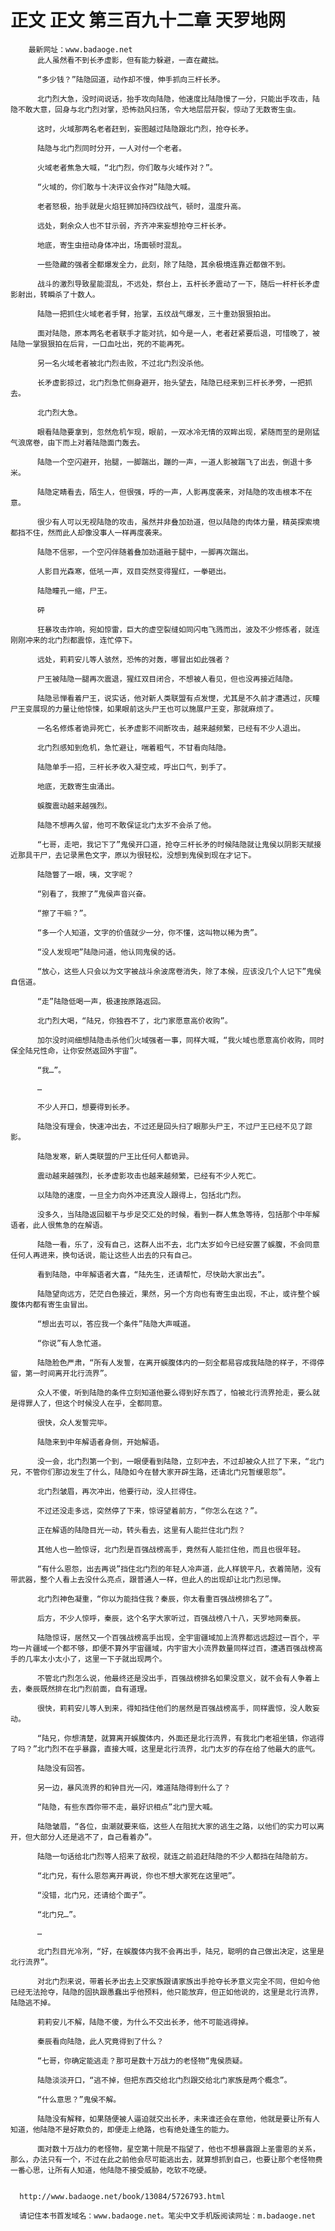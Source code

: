 # 正文 正文 第三百九十二章 天罗地网
        最新网址：www.badaoge.net
          此人虽然看不到长矛虚影，但有能力躲避，一直在藏拙。
      
          “多少钱？”陆隐回道，动作却不慢，伸手抓向三杆长矛。
      
          北门烈大急，没时间说话，抬手攻向陆隐，他速度比陆隐慢了一分，只能出手攻击，陆隐不敢大意，回身与北门烈对掌，恐怖劲风扫荡，令大地层层开裂，惊动了无数寄生虫。
      
          这时，火域那两名老者赶到，妄图越过陆隐跟北门烈，抢夺长矛。
      
          陆隐与北门烈同时分开，一人对付一个老者。
      
          火域老者焦急大喊，“北门烈，你们敢与火域作对？”。
      
          “火域的，你们敢与十决评议会作对”陆隐大喊。
      
          老者怒极，抬手就是火焰狂狮加持四纹战气，顿时，温度升高。
      
          远处，剩余众人也不甘示弱，齐齐冲来妄想抢夺三杆长矛。
      
          地底，寄生虫扭动身体冲出，场面顿时混乱。
      
          一些隐藏的强者全都爆发全力，此刻，除了陆隐，其余极境连靠近都做不到。
      
          战斗的激烈导致星能混乱，不远处，祭台上，五杆长矛震动了一下，随后一杆杆长矛虚影射出，转瞬杀了十数人。
      
          陆隐一把抓住火域老者手臂，抬掌，五纹战气爆发，三十重劲狠狠拍出。
      
          面对陆隐，原本两名老者联手才能对抗，如今是一人，老者赶紧要后退，可惜晚了，被陆隐一掌狠狠拍在后背，一口血吐出，死的不能再死。
      
          另一名火域老者被北门烈击败，不过北门烈没杀他。
      
          长矛虚影掠过，北门烈急忙侧身避开，抬头望去，陆隐已经来到三杆长矛旁，一把抓去。
      
          北门烈大急。
      
          眼看陆隐要拿到，忽然危机乍现，眼前，一双冰冷无情的双眸出现，紧随而至的是刚猛气浪席卷，由下而上对着陆隐面门轰去。
      
          陆隐一个空闪避开，抬腿，一脚踹出，蹦的一声，一道人影被踹飞了出去，倒退十多米。
      
          陆隐定睛看去，陌生人，但很强，呼的一声，人影再度袭来，对陆隐的攻击根本不在意。
      
          很少有人可以无视陆隐的攻击，虽然并非叠加劲道，但以陆隐的肉体力量，精英探索境都挡不住，然而此人却像没事人一样再度袭来。
      
          陆隐不信邪，一个空闪伴随着叠加劲道融于腿中，一脚再次踹出。
      
          人影目光森寒，低吼一声，双目突然变得猩红，一拳砸出。
      
          陆隐瞳孔一缩，尸王。
      
          砰
      
          狂暴攻击炸响，宛如惊雷，巨大的虚空裂缝如同闪电飞溅而出，波及不少修炼者，就连刚刚冲来的北门烈都震惊，连忙停下。
      
          远处，莉莉安儿等人骇然，恐怖的对轰，哪冒出如此强者？
      
          尸王被陆隐一腿再次震退，猩红双目闭合，不想被人看见，但也没再接近陆隐。
      
          陆隐忌惮看着尸王，说实话，他对新人类联盟有点发憷，尤其是不久前才遭遇过，灰瞳尸王变展现的力量让他惊悚，如果眼前这头尸王也可以施展尸王变，那就麻烦了。
      
          一名名修炼者诡异死亡，长矛虚影不间断攻击，越来越频繁，已经有不少人退出。
      
          北门烈感知到危机，急忙避让，喘着粗气，不甘看向陆隐。
      
          陆隐单手一招，三杆长矛收入凝空戒，呼出口气，到手了。
      
          地底，无数寄生虫涌出。
      
          蜈腹震动越来越强烈。
      
          陆隐不想再久留，他可不敢保证北门太岁不会杀了他。
      
          “七哥，走吧，我记下了”鬼侯开口道，抢夺三杆长矛的时候陆隐就让鬼侯以阴影天赋接近那具干尸，去记录黑色文字，原以为很轻松，没想到鬼侯到现在才记下。
      
          陆隐瞥了一眼，咦，文字呢？
      
          “别看了，我擦了”鬼侯声音兴奋。
      
          “擦了干嘛？”。
      
          “多一个人知道，文字的价值就少一分，你不懂，这叫物以稀为贵”。
      
          “没人发现吧”陆隐问道，他认同鬼侯的话。
      
          “放心，这些人只会以为文字被战斗余波席卷消失，除了本候，应该没几个人记下”鬼侯自信道。
      
          “走”陆隐低喝一声，极速按原路返回。
      
          北门烈大喝，“陆兄，你独吞不了，北门家愿意高价收购”。
      
          加尔没时间细想陆隐击杀他们火域强者一事，同样大喊，“我火域也愿意高价收购，同时保全陆兄性命，让你安然返回外宇宙”。
      
          “我…”。
      
          …
      
          不少人开口，想要得到长矛。
      
          陆隐没有理会，快速冲出去，不过还是回头扫了眼那头尸王，不过尸王已经不见了踪影。
      
          陆隐发寒，新人类联盟的尸王比任何人都诡异。
      
          震动越来越强烈，长矛虚影攻击也越来越频繁，已经有不少人死亡。
      
          以陆隐的速度，一旦全力向外冲还真没人跟得上，包括北门烈。
      
          没多久，当陆隐返回躯干与步足交汇处的时候，看到一群人焦急等待，包括那个中年解语者，此人很焦急的在解语。
      
          陆隐一看，乐了，没有自己，这群人出不去，北门太岁如今已经安置了蜈腹，不会同意任何人再进来，换句话说，能让这些人出去的只有自己。
      
          看到陆隐，中年解语者大喜，“陆先生，还请帮忙，尽快助大家出去”。
      
          陆隐望向远方，茫茫白色接近，果然，另一个方向也有寄生虫出现，不止，或许整个蜈腹体内都有寄生虫冒出。
      
          “想出去可以，答应我一个条件”陆隐大声喊道。
      
          “你说”有人急忙道。
      
          陆隐脸色严肃，“所有人发誓，在离开蜈腹体内的一刻全都易容成我陆隐的样子，不得停留，第一时间离开北行流界”。
      
          众人不傻，听到陆隐的条件立刻知道他要么得到好东西了，怕被北行流界抢走，要么就是得罪人了，但这个时候没人在乎，全都同意。
      
          很快，众人发誓完毕。
      
          陆隐来到中年解语者身侧，开始解语。
      
          没一会，北门烈第一个到，一眼便看到陆隐，立刻冲去，不过却被众人拦了下来，“北门兄，不管你们那边发生了什么，陆隐如今在替大家开辟生路，还请北门兄暂缓恩怨”。
      
          北门烈皱眉，再次冲出，他要行动，没人拦得住。
      
          不过还没走多远，突然停了下来，惊讶望着前方，“你怎么在这？”。
      
          正在解语的陆隐目光一动，转头看去，这里有人能拦住北门烈？
      
          其他人也一脸惊讶，北门烈是百强战榜高手，竟然有人能拦住他，而且也很年轻。
      
          “有什么恩怨，出去再说”挡住北门烈的年轻人冷声道，此人样貌平凡，衣着简陋，没有带武器，整个人看上去没什么亮点，跟普通人一样，但此人的出现却让北门烈忌惮。
      
          北门烈神色凝重，“你以为能挡住我？秦辰，你太看重百强战榜排名了”。
      
          后方，不少人惊呼，秦辰，这个名字大家听过，百强战榜八十八，天罗地网秦辰。
      
          陆隐惊讶，居然又一个百强战榜高手出现，全宇宙疆域加上流界都远远超过一百个，平均一片疆域一个都不够，即便不算外宇宙疆域，内宇宙大小流界数量同样过百，遭遇百强战榜高手的几率太小太小了，这里一下子就出现两个。
      
          不管北门烈怎么说，他最终还是没出手，百强战榜排名如果没意义，就不会有人争着上去，秦辰既然排在北门烈前面，自有道理。
      
          很快，莉莉安儿等人到来，得知挡住他们的居然是百强战榜高手，同样震惊，没人敢妄动。
      
          “陆兄，你想清楚，就算离开蜈腹体内，外面还是北行流界，有我北门老祖坐镇，你逃得了吗？”北门烈不在乎暴露，直接大喊，这里是北行流界，北门太岁的存在给了他最大的底气。
      
          陆隐没有回答。
      
          另一边，暴风流界的和钟目光一闪，难道陆隐得到什么了？
      
          “陆隐，有些东西你带不走，最好识相点”北门罡大喊。
      
          陆隐皱眉，“各位，虫潮就要来临，这些人在阻扰大家的逃生之路，以他们的实力可以离开，但大部分人还是逃不了，自己看着办”。
      
          陆隐一句话给北门烈等人招来了敌视，就连之前追赶陆隐的不少人都挡在陆隐前方。
      
          “北门兄，有什么恩怨离开再说，你也不想大家死在这里吧”。
      
          “没错，北门兄，还请给个面子”。
      
          “北门兄…”。
      
          …
      
          北门烈目光冷冽，“好，在蜈腹体内我不会再出手，陆兄，聪明的自己做出决定，这里是北行流界”。
      
          对北门烈来说，带着长矛出去上交家族跟请家族出手抢夺长矛意义完全不同，但如今他已经无法抢夺，陆隐的固执跟愚蠢出乎他预料，他只能放弃，但正如他说的，这里是北行流界，陆隐逃不掉。
      
          莉莉安儿不解，陆隐不傻，为什么不交出长矛，他不可能逃得掉。
      
          秦辰看向陆隐，此人究竟得到了什么？
      
          “七哥，你确定能逃走？那可是数十万战力的老怪物“鬼侯质疑。
      
          陆隐淡淡开口，“逃不掉，但把东西交给北门烈跟交给北门家族是两个概念”。
      
          “什么意思？”鬼侯不解。
      
          陆隐没有解释，如果随便被人逼迫就交出长矛，未来谁还会在意他，他就是要让所有人知道，他陆隐不是好欺负的，即便走上绝路，也有绝处逢生的能力。
      
          面对数十万战力的老怪物，星空第十院是不指望了，他也不想暴露跟上圣雷恩的关系，那么，办法只有一个，不过在此之前他会尽可能逃出去，就算想抓到自己，也要让那个老怪物费一番心思，让所有人知道，他陆隐不接受威胁，吃软不吃硬。
      
      
      http://www.badaoge.net/book/13084/5726793.html
      
      请记住本书首发域名：www.badaoge.net。笔尖中文手机版阅读网址：m.badaoge.net